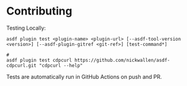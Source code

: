 # Contributing

Testing Locally:

```shell
asdf plugin test <plugin-name> <plugin-url> [--asdf-tool-version <version>] [--asdf-plugin-gitref <git-ref>] [test-command*]

#
asdf plugin test cdpcurl https://github.com/nickwallen/asdf-cdpcurl.git "cdpcurl --help"
```

Tests are automatically run in GitHub Actions on push and PR.

